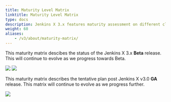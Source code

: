 ```yaml
---
title: Maturity Level Matrix
linktitle: Maturity Level Matrix
type: docs
description: Jenkins X 3.x features maturity assessment on different cloud providers
weight: 60
aliases: 
    - /v3/about/maturity-matrix/
---
```


This maturity matrix descibes the status of the Jenkins X 3.x __Beta__ release.  This will continue to evolve as we progress towards Beta.

<img src="/images/v3/jx-v3alpha-maturity-matrix.png">

<img src="/images/v3/jx-v3alpha-color-rep.png">

<br />

This maturity matrix describes the tentative plan post Jenkins X v3.0 __GA__ release. This matrix will continue to evolve as we progress further.

<img src="/images/v3/jx-v3ga-maturity-matrix.png">
